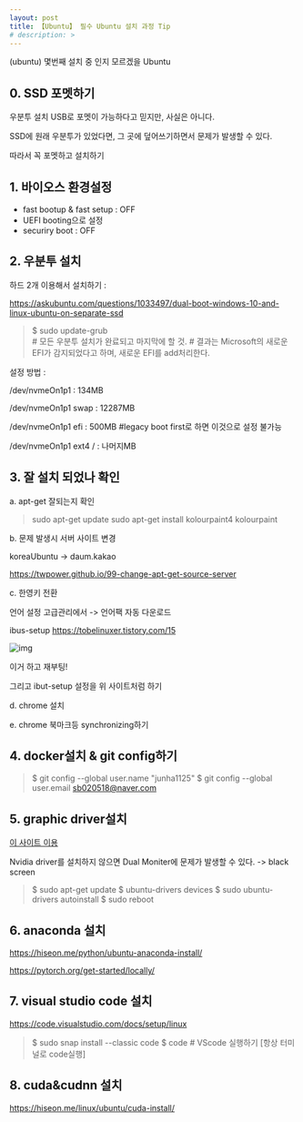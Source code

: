 ```yaml
---
layout: post
title: 【Ubuntu】 필수 Ubuntu 설치 과정 Tip
# description: > 
--- 
```

(ubuntu) 몇번째 설치 중 인지 모르겠을 Ubuntu

## **0. SSD 포멧하기**

우분투 설치 USB로 포멧이 가능하다고 믿지만, 사실은 아니다. 

SSD에 원래 우분투가 있었다면, 그 곳에 덮어쓰기하면서 문제가 발생할 수 있다. 

따라서 꼭 포멧하고 설치하기 

 

## **1. 바이오스 환경설정**

- fast bootup & fast setup : OFF
- UEFI booting으로 설정
- securiry boot : OFF

 

## **2. 우분투 설치**

하드 2개 이용해서 설치하기 : 

https://askubuntu.com/questions/1033497/dual-boot-windows-10-and-linux-ubuntu-on-separate-ssd

> $ sudo update-grub     
> \# 모든 우분투 설치가 완료되고 마지막에 할 것. 
> \# 결과는 Microsoft의 새로운 EFI가 감지되었다고 하며, 새로운 EFI를 add처리한다.

설정 방법 : 

/dev/nvmeOn1p1 : 134MB

/dev/nvmeOn1p1 swap : 12287MB

/dev/nvmeOn1p1 efi : 500MB  #legacy boot first로 하면 이것으로 설정 불가능

/dev/nvmeOn1p1 ext4 / : 나머지MB

 

 

## **3. 잘 설치 되었나 확인**

a. apt-get 잘되는지 확인

> sudo apt-get update
> sudo apt-get install kolourpaint4
> kolourpaint

 

b. 문제 발생시 서버 사이트 변경

koreaUbuntu -> daum.kakao

https://twpower.github.io/99-change-apt-get-source-server

 

 

c. 한영키 전환

언어 설정 고급관리에서 -> 언어팩 자동 다운로드

ibus-setup https://tobelinuxer.tistory.com/15



![img](https://k.kakaocdn.net/dn/yQX4d/btqCgSjTo2e/MvHvQoKHk6emTKN8XWl9O0/img.png)



이거 하고 재부팅!

그리고 ibut-setup 설정을 위 사이트처럼 하기

 

d. chrome 설치

 

e. chrome 북마크등 synchronizing하기

 

 

 

## **4. docker설치 & git config하기**

> $ git config --global user.name "junha1125"
> $ git config --global user.email sb020518@naver.com

 

## **5. graphic driver설치**

[이 사이트 이용](https://www.yunki.kr/58)

Nvidia driver를 설치하지 않으면 Dual Moniter에 문제가 발생할 수 있다. -> black screen

> $ sudo apt-get update
> $ ubuntu-drivers devices
> $ sudo ubuntu-drivers autoinstall
> $ sudo reboot 

 

 

## **6. anaconda 설치**

https://hiseon.me/python/ubuntu-anaconda-install/

https://pytorch.org/get-started/locally/

 

## **7. visual studio code 설치**

https://code.visualstudio.com/docs/setup/linux

> $ sudo snap install --classic code
> $ code  # VScode 실행하기  [항상 터미널로 code실행]

 

## **8. cuda&cudnn 설치**

https://hiseon.me/linux/ubuntu/cuda-install/